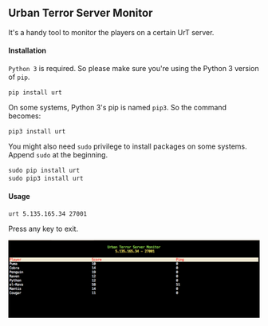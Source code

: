 ## Urban Terror Server Monitor

It's a handy tool to monitor the players on a certain UrT server. 


#### Installation

`Python 3` is required. So please make sure you're using the Python 3 version of `pip`.

    pip install urt
    
On some systems, Python 3's pip is named `pip3`. So the command becomes:

    pip3 install urt
    
You might also need `sudo` privilege to install packages on some systems. Append `sudo` at the beginning. 

    sudo pip install urt
    sudo pip3 install urt

#### Usage

    urt 5.135.165.34 27001

Press any key to exit. 

<img src="ScreenShot.png" alt="Screen Shot" />